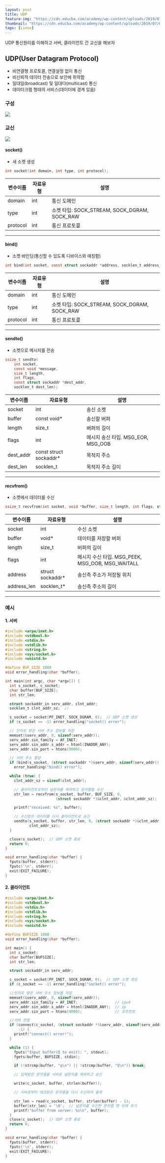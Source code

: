 ```yaml
---
layout: post
title: UDP
feature-img: "https://cdn.educba.com/academy/wp-content/uploads/2019/07/User-Datagram-Protocol-3.png.webp"
thumbnail: "https://cdn.educba.com/academy/wp-content/uploads/2019/07/User-Datagram-Protocol-3.png.webp"
tags: [Linux]
---
```


UDP 통신원리를 이해하고 서버, 클라이언트 간 교신을 해보자



## UDP(User Datagram Protocol)

* 비연결형 프로토콜, 연결설정 없이 통신
* 비신뢰적 데이터 전송으로 보안에 취약함
* 일대일(broadcast) 및 일대다(multicast) 통신
* 데이터크램 형태의  서비스(데이터에 경계 있음)



### 구성

![](https://static.javatpoint.com/tutorial/computer-network/images/udp-protocol.png)



### 교신

![](https://media.geeksforgeeks.org/wp-content/uploads/UDP.png)

#### socket()
* 새 소켓 생성


```c
int socket(int domain, int type, int protocol);
```


| 변수이름 | 자료유형 | 설명                                         |
| -------- | -------- | -------------------------------------------- |
| domain   | int      | 통신 도메인                                  |
| type     | int      | 소켓 타입: SOCK_STREAM, SOCK_DGRAM, SOCK_RAW |
| protocol | int      | 통신 프로토콜                                |


****



#### bind()

* 소켓 바인딩(통신할 수 있도록 디바이스와 매칭함)


```c
int bind(int socket, const struct sockaddr *address, socklen_t address_len);
```


| 변수이름 | 자료유형 | 설명                                         |
| -------- | -------- | -------------------------------------------- |
| domain   | int      | 통신 도메인                                  |
| type     | int      | 소켓 타입: SOCK_STREAM, SOCK_DGRAM, SOCK_RAW |
| protocol | int      | 통신 프로토콜                                |


****



#### sendto()

* 소켓으로 메시지를 전송


```c
ssize_t sendto(
    int socket,
 	const void *message,
 	size_t length,
 	int flags,
 	const struct sockaddr *dest_addr,
 	socklen_t dest_len);
```


| 변수이름  | 자료유형               | 설명                               |
| --------- | ---------------------- | ---------------------------------- |
| socket    | int                    | 송신 소켓                          |
| buffer    | const void*            | 송신할 버퍼                        |
| length    | size_t                 | 버퍼의 길이                        |
| flags     | int                    | 메시지 송신 타입. MSG_EOR, MSG_OOB |
| dest_addr | const struct sockaddr* | 목적지 주소                        |
| dest_len  | socklen_t              | 목적지 주소 길이                   |


****



#### recvfrom()

* 소켓에서 데이터를 수신


```c
ssize_t recvfrom(int socket, void *buffer, size_t length, int flags, struct sockaddr *address, socklen_t *address_len);
```


| 변수이름    | 자료유형         | 설명                                             |
| ----------- | ---------------- | ------------------------------------------------ |
| socket      | int              | 수신 소켓                                        |
| buffer      | void*            | 데이터를 저장할 버퍼                             |
| length      | size_t           | 버퍼의 길이                                      |
| flags       | int              | 메시지 수신 타입. MSG_PEEK, MSG_OOB, MSG_WAITALL |
| address     | struct sockaddr* | 송신측 주소가 저장될 위치                        |
| address_len | socklen_t*       | 송신측 주소의 길이                               |


****



### 예시

#### 1. 서버

```c
#include <arpa/inet.h>
#include <stdbool.h>
#include <stdio.h>
#include <stdlib.h>
#include <string.h>
#include <sys/socket.h>
#include <unistd.h>

#define BUF_SIZE 1000
void error_handling(char *buffer);

int main(int argc, char *argv[]) {
  int s_socket, c_socket;
  char buffer[BUF_SIZE];
  int str_len;

  struct sockaddr_in serv_addr, clnt_addr;
  socklen_t clnt_addr_sz;  //

  s_socket = socket(PF_INET, SOCK_DGRAM, 0);  // UDP 소켓 생성
  if (s_socket == -1) error_handling("socket() error");

  // 인자로 받은 서버 주소 정보를 저장
  memset(&serv_addr, 0, sizeof(serv_addr));
  serv_addr.sin_family = AF_INET;
  serv_addr.sin_addr.s_addr = htonl(INADDR_ANY);
  serv_addr.sin_port = htons(9000);

  // 서버 주소 할당
  if (bind(s_socket, (struct sockaddr *)&serv_addr, sizeof(serv_addr)) == -1)
    error_handling("bind() error");

  while (true) {
    clnt_addr_sz = sizeof(clnt_addr);

    // 클라이언트로부터 널문자를 제외하고 문자열을 수신
    str_len = recvfrom(s_socket, buffer, BUF_SIZE, 0,
                       (struct sockaddr *)&clnt_addr, &clnt_addr_sz);

    printf("received: %s", buffer);

    // 수신받은 데이터를 다시 클라이언트로 송신
    sendto(s_socket, buffer, str_len, 0, (struct sockaddr *)&clnt_addr,
           clnt_addr_sz);
  }

  close(s_socket);  // UDP 소켓 종료
  return 0;
}

void error_handling(char *buffer) {
  fputs(buffer, stderr);
  fputc('\n', stderr);
  exit(EXIT_FAILURE);
}
```



#### 2. 클라이언트

```c
#include <arpa/inet.h>
#include <stdbool.h>
#include <stdio.h>
#include <stdlib.h>
#include <string.h>
#include <sys/socket.h>
#include <unistd.h>

#define BUFSIZE 1000
void error_handling(char *buffer);

int main() {
  int c_socket;
  char buffer[BUFSIZE];
  int str_len;

  struct sockaddr_in serv_addr;

  c_socket = socket(PF_INET, SOCK_DGRAM, 0);  // UDP 소켓 생성
  if (c_socket == -1) error_handling("socket() error");

  //인자로 받은 서버 주소 정보를 저장
  memset(&serv_addr, 0, sizeof(serv_addr));
  serv_addr.sin_family = AF_INET;                 // ipv4
  serv_addr.sin_addr.s_addr = htonl(INADDR_ANY);  // ip
  serv_addr.sin_port = htons(9000);               // 포트번호

  //서버 연결
  if (connect(c_socket, (struct sockaddr *)&serv_addr, sizeof(serv_addr)) ==
      -1) {
    printf("connect() error!");
  }

  while (1) {
    fputs("Input buffer(Q to exit): ", stdout);
    fgets(buffer, BUFSIZE, stdin);

    if (!strcmp(buffer, "q\n") || !strcmp(buffer, "Q\n")) break;

    // 입력받은 문자열을 서버로 널문자를 제외하고 송신

    write(c_socket, buffer, strlen(buffer));

    // 서버로부터 에코받은 문자열을 다시 수신하여 출력

    str_len = read(c_socket, buffer, strlen(buffer) - 1);
    buffer[str_len] = '\0';  // 널문자를 수신한 문자열 맨 뒤에 추가
    printf("buffer from server: %s\n", buffer);
  }
  close(c_socket);  // UDP 소켓 종료
  return 0;
}

void error_handling(char *buffer) {
  fputs(buffer, stderr);
  fputc('\n', stderr);
  exit(EXIT_FAILURE);
}
```



